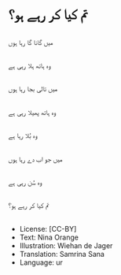 # تم کیا کر رہے ہو؟

##
میں گانا گا رہا ہوں

##
وہ ہاتھ ہلا رہی ہے

##
میں تالی بجا رہا ہوں

##
وہ ہاتھ پھیلا رہی ہے

##
وہ بُلا رہا ہے

##
میں جو اب دے رہا ہوں

##
وہ سُن رہی ہے

##
تم کیا کر رہے ہو؟

##
* License: [CC-BY]
* Text: Nina Orange
* Illustration: Wiehan de Jager
* Translation: Samrina Sana
* Language: ur
